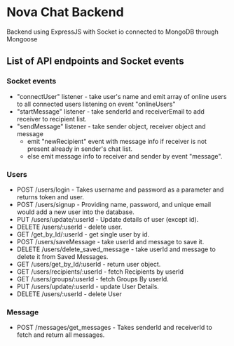 # Nova Chat Backend  

Backend using ExpressJS with Socket io connected to MongoDB through Mongoose

## List of API endpoints and Socket events

### Socket events

- "connectUser" listener - take user's name and emit array of online users to all connected users listening on event "onlineUsers"
- "startMessage" listener - take senderId and receiverEmail to add receiver to recipient list.
- "sendMessage" listener - take sender object, receiver object and message
  -  emit "newRecipient" event with message info if receiver is not present already in sender's chat list.
  -  else emit message info to receiver and sender by event "message".
  
### Users

- POST /users/login - Takes username and password as a parameter and returns token and user.
- POST /users/signup - Providing name, password, and unique email would add a new user into the database.
- PUT  /users/update/:userId - Update details of user (except id).
- DELETE /users/:userId - delete user.
- GET  /get_by_Id/:userId  - get single user by id.
- POST /users/saveMessage - take userId and message to save it.
- DELETE /users/delete_saved_message  - take userId and message to delete it from Saved Messages.
- GET /users/get_by_Id/:userId - return user object.
- GET /users/recipients/:userId - fetch Recipients by userId
- GET /users/groups/:userId  - fetch Groups By userId.
- PUT /users/update/:userId - update User Details.
- DELETE /users/:userId - delete User

### Message

- POST /messages/get_messages - Takes senderId and receiverId to fetch and return all messages.

<!-- - POST /messages/join - Join project using project code and userId.
- PUT /messages/:projectId - Update details of project(except id and refs).
- DELETE /messages/:projectId - delete project.
- GET /messages/boards/:projectId - fetch all boards of the project.
- POST /projects/removeMember/:projectId - remove team member by memberId.
- GET /projects/:userId - fetch all projects of single user. -->
<!-- ### Boards

- POST /boards/create - Takes title and userId to add new board and returns boardId.
- GET /boards/:boardId - Fetch the details of single board.
- PUT /boards/:boardId - Update details of board (except id and ref).
- DELETE /boards/:boardId - delete board.
- GET /boards/lists/:boardId - fetch all lists of single board.
- GET /boards/:userId - fetch all boards of single user.

### Lists

- POST /lists/create - Takes title and boardId to add new list and returns listId.
- GET /lists/:listId - Fetch the details of single list.
- PUT /lists/:listId - Update details of list (except id and board ref).
- DELETE /lists/:listId - delete list.
- GET /lists/cards/:listId - fetch all cards of single list.

### Cards

- POST /cards/create - Takes title and listId to add new card and returns cardId (description is optional in request).
- PUT /cards/:cardId - Update details of card (except id and list ref).
- DELETE /cards/:cardId - delete card.
- GET cards/comments/:cardId - fetch all comments of single card.

### Comment

- POST /comments/create - Takes content, author and cardId to add new comment and returns commentId
- PUT /comments/:commentId - Update comment.
- DELETE /comments/:commentId - delete comment.  -->
